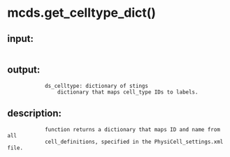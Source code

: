# mcds.get_celltype_dict()


## input:
```

```

## output:
```
            ds_celltype: dictionary of stings
                dictionary that maps cell_type IDs to labels.

```

## description:
```
            function returns a dictionary that maps ID and name from all
            cell_definitions, specified in the PhysiCell_settings.xml file.
        
```